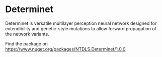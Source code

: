 # Determinet
Determinet is versatile multilayer perception neural network designed for extendibility and genetic-style mutations to allow forward propagation of the network variants.


Find the package on https://www.nuget.org/packages/NTDLS.Determinet/1.0.0

